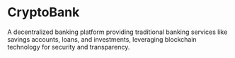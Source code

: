 # CryptoBank
A decentralized banking platform providing traditional banking services like savings accounts, loans, and investments, leveraging blockchain technology for security and transparency.
